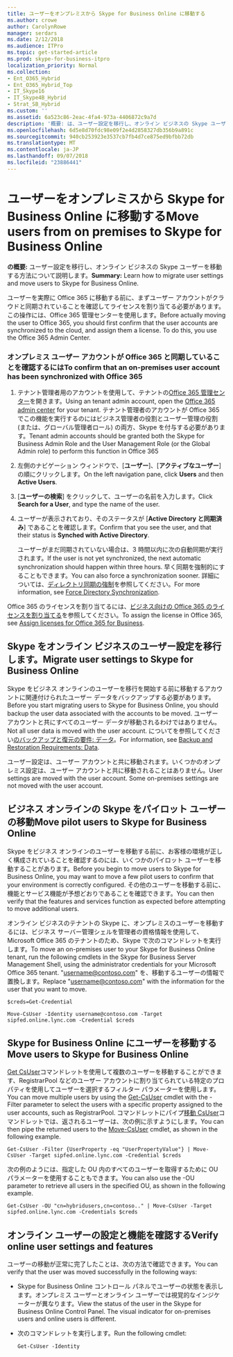 ```yaml
---
title: ユーザーをオンプレミスから Skype for Business Online に移動する
ms.author: crowe
author: CarolynRowe
manager: serdars
ms.date: 2/12/2018
ms.audience: ITPro
ms.topic: get-started-article
ms.prod: skype-for-business-itpro
localization_priority: Normal
ms.collection:
- Ent_O365_Hybrid
- Ent_O365_Hybrid_Top
- IT_Skype16
- IT_Skype4B_Hybrid
- Strat_SB_Hybrid
ms.custom: ''
ms.assetid: 6a523c86-2eac-4fa4-973a-4406872c9a7d
description: '概要: は、ユーザー設定を移行し、オンライン ビジネスの Skype ユーザーを移動する方法を説明します。'
ms.openlocfilehash: 6d5e8d70fdc98e09f2e4d2858327db356b9a891c
ms.sourcegitcommit: 940cb253923e3537cb7fb4d7ce875ed9bfbb72db
ms.translationtype: MT
ms.contentlocale: ja-JP
ms.lasthandoff: 09/07/2018
ms.locfileid: "23886441"
---
```

# <a name="move-users-from-on-premises-to-skype-for-business-online"></a><span data-ttu-id="3c116-103">ユーザーをオンプレミスから Skype for Business Online に移動する</span><span class="sxs-lookup"><span data-stu-id="3c116-103">Move users from on premises to Skype for Business Online</span></span>

<span data-ttu-id="3c116-104">**の概要:** ユーザー設定を移行し、オンライン ビジネスの Skype ユーザーを移動する方法について説明します。</span><span class="sxs-lookup"><span data-stu-id="3c116-104">**Summary:** Learn how to migrate user settings and move users to Skype for Business Online.</span></span>

<span data-ttu-id="3c116-p101">ユーザーを実際に Office 365 に移動する前に、まずユーザー アカウントがクラウドと同期されていることを確認してライセンスを割り当てる必要があります。この操作には、Office 365 管理センターを使用します。</span><span class="sxs-lookup"><span data-stu-id="3c116-p101">Before actually moving the user to Office 365, you should first confirm that the user accounts are synchronized to the cloud, and assign them a license. To do this, you use the Office 365 Admin Center.</span></span>

### <a name="to-confirm-that-an-on-premises-user-account-has-been-synchronized-with-office-365"></a><span data-ttu-id="3c116-107">オンプレミス ユーザー アカウントが Office 365 と同期していることを確認するには</span><span class="sxs-lookup"><span data-stu-id="3c116-107">To confirm that an on-premises user account has been synchronized with Office 365</span></span>

1. <span data-ttu-id="3c116-108">テナント管理者用のアカウントを使用して、テナントの[Office 365 管理センター](https://portal.office.com/)を開きます。</span><span class="sxs-lookup"><span data-stu-id="3c116-108">Using an tenant admin account, open the [Office 365 admin center](https://portal.office.com/) for your tenant.</span></span>  <span data-ttu-id="3c116-109">テナント管理者のアカウントが Office 365 でこの機能を実行するのにはビジネス管理者の役割とユーザー管理の役割 (または、グローバル管理者ロール) の両方、Skype を付与する必要があります。</span><span class="sxs-lookup"><span data-stu-id="3c116-109">Tenant admin accounts should be granted both the Skype for Business Admin Role and the User Management Role (or the Global Admin role) to perform this function in Office 365</span></span>

2. <span data-ttu-id="3c116-110">左側のナビゲーション ウィンドウで、[**ユーザー**]、[**アクティブなユーザー**] の順にクリックします。</span><span class="sxs-lookup"><span data-stu-id="3c116-110">On the left navigation pane, click **Users** and then **Active Users**.</span></span>

3. <span data-ttu-id="3c116-111">[**ユーザーの検索**] をクリックして、ユーザーの名前を入力します。</span><span class="sxs-lookup"><span data-stu-id="3c116-111">Click **Search for a User**, and type the name of the user.</span></span>

4. <span data-ttu-id="3c116-112">ユーザーが表示されており、そのステータスが [**Active Directory と同期済み**] であることを確認します。</span><span class="sxs-lookup"><span data-stu-id="3c116-112">Confirm that you see the user, and that their status is **Synched with Active Directory**.</span></span>

    <span data-ttu-id="3c116-113">ユーザーがまだ同期されていない場合は、3 時間以内に次の自動同期が実行されます。</span><span class="sxs-lookup"><span data-stu-id="3c116-113">If the user is not yet synchronized, the next automatic synchronization should happen within three hours.</span></span> <span data-ttu-id="3c116-114">早く同期を強制的にすることもできます。</span><span class="sxs-lookup"><span data-stu-id="3c116-114">You can also force a synchronization sooner.</span></span> <span data-ttu-id="3c116-115">詳細については、[ディレクトリ同期の強制](https://msdn.microsoft.com/en-us/library/azure/jj151771.aspx)を参照してください。</span><span class="sxs-lookup"><span data-stu-id="3c116-115">For more information, see [Force Directory Synchronization](https://msdn.microsoft.com/en-us/library/azure/jj151771.aspx).</span></span>

<span data-ttu-id="3c116-116">Office 365 のライセンスを割り当てるには、[ビジネス向けの Office 365 のライセンスを割り当てる](https://support.office.com/en-us/article/Assign-or-unassign-licenses-for-Office-365-for-business-997596b5-4173-4627-b915-36abac6786dc)を参照してください。</span><span class="sxs-lookup"><span data-stu-id="3c116-116">To assign the license in Office 365, see [Assign licenses for Office 365 for Business](https://support.office.com/en-us/article/Assign-or-unassign-licenses-for-Office-365-for-business-997596b5-4173-4627-b915-36abac6786dc).</span></span>

## <a name="migrate-user-settings-to-skype-for-business-online"></a><span data-ttu-id="3c116-117">Skype をオンライン ビジネスのユーザー設定を移行します。</span><span class="sxs-lookup"><span data-stu-id="3c116-117">Migrate user settings to Skype for Business Online</span></span>

<span data-ttu-id="3c116-118">Skype をビジネス オンラインのユーザーを移行を開始する前に移動するアカウントに関連付けられたユーザー データをバックアップする必要があります。</span><span class="sxs-lookup"><span data-stu-id="3c116-118">Before you start migrating users to Skype for Business Online, you should backup the user data associated with the accounts to be moved.</span></span> <span data-ttu-id="3c116-119">ユーザー アカウントと共にすべてのユーザー データが移動されるわけではありません。</span><span class="sxs-lookup"><span data-stu-id="3c116-119">Not all user data is moved with the user account.</span></span> <span data-ttu-id="3c116-120">についてを参照してください[のバックアップと復元の要件: データ](https://technet.microsoft.com/library/ecfb8e4d-cb4f-476d-9772-4486bd683c04.aspx)。</span><span class="sxs-lookup"><span data-stu-id="3c116-120">For information, see [Backup and Restoration Requirements: Data](https://technet.microsoft.com/library/ecfb8e4d-cb4f-476d-9772-4486bd683c04.aspx).</span></span>

<span data-ttu-id="3c116-p105">ユーザー設定は、ユーザー アカウントと共に移動されます。いくつかのオンプレミス設定は、ユーザー アカウントと共に移動されることはありません。</span><span class="sxs-lookup"><span data-stu-id="3c116-p105">User settings are moved with the user account. Some on-premises settings are not moved with the user account.</span></span>

## <a name="move-pilot-users-to-skype-for-business-online"></a><span data-ttu-id="3c116-123">ビジネス オンラインの Skype をパイロット ユーザーの移動</span><span class="sxs-lookup"><span data-stu-id="3c116-123">Move pilot users to Skype for Business Online</span></span>

<span data-ttu-id="3c116-124">Skype をビジネス オンラインのユーザーを移動する前に、お客様の環境が正しく構成されていることを確認するのには、いくつかのパイロット ユーザーを移動することがあります。</span><span class="sxs-lookup"><span data-stu-id="3c116-124">Before you begin to move users to Skype for Business Online, you may want to move a few pilot users to confirm that your environment is correctly configured.</span></span> <span data-ttu-id="3c116-125">その他のユーザーを移動する前に、機能とサービス機能が予想どおりであることを確認できます。</span><span class="sxs-lookup"><span data-stu-id="3c116-125">You can then verify that the features and services function as expected before attempting to move additional users.</span></span>

<span data-ttu-id="3c116-126">オンライン ビジネスのテナントの Skype に、オンプレミスのユーザーを移動するには、ビジネス サーバー管理シェルを管理者の資格情報を使用して、Microsoft Office 365 のテナントのため、Skype で次のコマンドレットを実行します。</span><span class="sxs-lookup"><span data-stu-id="3c116-126">To move an on-premises user to your Skype for Business Online tenant, run the following cmdlets in the Skype for Business Server Management Shell, using the administrator credentials for your Microsoft Office 365 tenant.</span></span> <span data-ttu-id="3c116-127">"username@contoso.com" を、移動するユーザーの情報で置換します。</span><span class="sxs-lookup"><span data-stu-id="3c116-127">Replace "username@contoso.com" with the information for the user that you want to move.</span></span>

```
$creds=Get-Credential
```

```
Move-CsUser -Identity username@contoso.com -Target sipfed.online.lync.com -Credential $creds
```

## <a name="move-users-to-skype-for-business-online"></a><span data-ttu-id="3c116-128">Skype for Business Online にユーザーを移動する</span><span class="sxs-lookup"><span data-stu-id="3c116-128">Move users to Skype for Business Online</span></span>

<span data-ttu-id="3c116-129">[Get CsUser](https://docs.microsoft.com/powershell/module/skype/get-csuser?view=skype-ps)コマンドレットを使用して複数のユーザーを移動することができます、RegistrarPool などのユーザー アカウントに割り当てられている特定のプロパティを使用してユーザーを選択するフィルター パラメーターを使用します。</span><span class="sxs-lookup"><span data-stu-id="3c116-129">You can move multiple users by using the [Get-CsUser](https://docs.microsoft.com/powershell/module/skype/get-csuser?view=skype-ps) cmdlet with the -Filter parameter to select the users with a specific property assigned to the user accounts, such as RegistrarPool.</span></span> <span data-ttu-id="3c116-130">コマンドレットにパイプ[移動 CsUser](https://docs.microsoft.com/powershell/module/skype/move-csuser?view=skype-ps)コマンドレットでは、返されるユーザーは、次の例に示すようにします。</span><span class="sxs-lookup"><span data-stu-id="3c116-130">You can then pipe the returned users to the [Move-CsUser](https://docs.microsoft.com/powershell/module/skype/move-csuser?view=skype-ps) cmdlet, as shown in the following example.</span></span>

```
Get-CsUser -Filter {UserProperty -eq "UserPropertyValue"} | Move-CsUser -Target sipfed.online.lync.com -Credential $creds
```

<span data-ttu-id="3c116-131">次の例のようには、指定した OU 内のすべてのユーザーを取得するために OU パラメーターを使用することもできます。</span><span class="sxs-lookup"><span data-stu-id="3c116-131">You can also use the -OU parameter to retrieve all users in the specified OU, as shown in the following example.</span></span>

```
Get-CsUser -OU "cn=hybridusers,cn=contoso.." | Move-CsUser -Target sipfed.online.lync.com -Credentials $creds
```

## <a name="verify-online-user-settings-and-features"></a><span data-ttu-id="3c116-132">オンライン ユーザーの設定と機能を確認する</span><span class="sxs-lookup"><span data-stu-id="3c116-132">Verify online user settings and features</span></span>

<span data-ttu-id="3c116-133">ユーザーの移動が正常に完了したことは、次の方法で確認できます。</span><span class="sxs-lookup"><span data-stu-id="3c116-133">You can verify that the user was moved successfully in the following ways:</span></span>

- <span data-ttu-id="3c116-p109">Skype for Business Online コントロール パネルでユーザーの状態を表示します。オンプレミス ユーザーとオンライン ユーザーでは視覚的なインジケーターが異なります。</span><span class="sxs-lookup"><span data-stu-id="3c116-p109">View the status of the user in the Skype for Business Online Control Panel. The visual indicator for on-premises users and online users is different.</span></span>

- <span data-ttu-id="3c116-136">次のコマンドレットを実行します。</span><span class="sxs-lookup"><span data-stu-id="3c116-136">Run the following cmdlet:</span></span>

  ```
  Get-CsUser -Identity
  ```